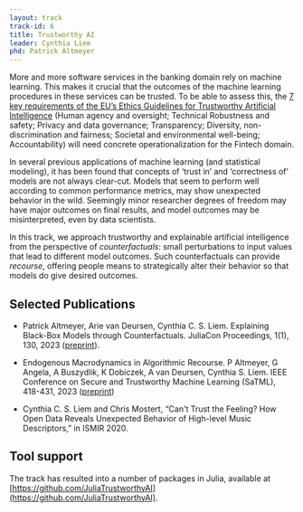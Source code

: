 ```yaml
---
layout: track
track-id: 6
title: Trustworthy AI
leader: Cynthia Liem
phd: Patrick Altmeyer
---
```


More and more software services in the banking domain rely on machine learning. This makes it crucial that the outcomes of the machine learning procedures in these services can be trusted. To be able to assess this, the [7 key requirements of the EU’s Ethics Guidelines for Trustworthy Artificial Intelligence](https://ec.europa.eu/futurium/en/ai-alliance-consultation) (Human agency and oversight; Technical Robustness and safety; Privacy and data governance; Transparency; Diversity, non-discrimination and fairness; Societal and environmental well-being; Accountability) will need concrete operationalization for the Fintech domain.

In several previous applications of machine learning (and statistical modeling), it has been found that concepts of ‘trust in’ and ‘correctness of’ models are not always clear-cut. Models that seem to perform well according to common performance metrics, may show unexpected behavior in the wild. Seemingly minor researcher degrees of freedom may have major outcomes on final results, and model outcomes may be misinterpreted, even by data scientists.

In this track, we approach trustworthy and explainable artificial intelligence from the perspective of _counterfactuals_: small perturbations to input values that lead to different model outcomes. Such counterfactuals can provide _recourse_, offering people means to strategically alter their behavior so that models do give desired outcomes.

## Selected Publications

- Patrick Altmeyer, Arie van Deursen, Cynthia C. S. Liem. Explaining Black-Box Models through Counterfactuals. JuliaCon Proceedings, 1(1), 130, 2023 ([preprint](https://doi.org/10.21105/jcon.00130)).

- Endogenous Macrodynamics in Algorithmic Recourse. P Altmeyer, G Angela, A Buszydlik, K Dobiczek, A van Deursen, Cynthia S. Liem. IEEE Conference on Secure and Trustworthy Machine Learning (SaTML), 418-431, 2023 ([preprint](https://openreview.net/pdf?id=-LFT2YicI9v))

- Cynthia C. S. Liem and Chris Mostert, “Can't Trust the Feeling? How Open Data Reveals Unexpected Behavior of High-level Music Descriptors,” in ISMIR 2020.

## Tool support

The track has resulted into a number of packages in Julia, available at [https://github.com/JuliaTrustworthyAI](https://github.com/JuliaTrustworthyAI).
